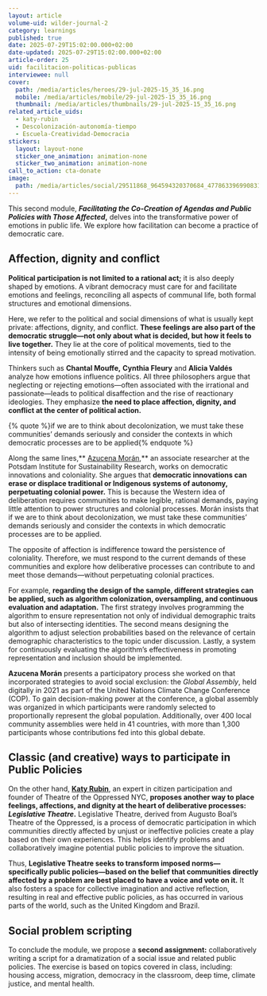 ```yaml
---
layout: article
volume-uid: wilder-journal-2
category: learnings
published: true
date: 2025-07-29T15:02:00.000+02:00
date-updated: 2025-07-29T15:02:00.000+02:00
article-order: 25
uid: facilitacion-politicas-publicas
interviewee: null
cover:
  path: /media/articles/heroes/29-jul-2025-15_35_16.png
  mobile: /media/articles/mobile/29-jul-2025-15_35_16.png
  thumbnail: /media/articles/thumbnails/29-jul-2025-15_35_16.png
related_article_uids:
  - katy-rubin
  - Descolonización-autonomía-tiempo
  - Escuela-Creatividad-Democracia
stickers:
  layout: layout-none
  sticker_one_animation: animation-none
  sticker_two_animation: animation-none
call_to_action: cta-donate
image:
  path: /media/articles/social/29511868_964594320370684_4778633969908318208_n-420x280_c.jpg
---
```

This second module, ***Facilitating the Co-Creation of Agendas and Public Policies with Those Affected*,** delves into the transformative power of emotions in public life. We explore how facilitation can become a practice of democratic care.

## **Affection, dignity and conflict**

**Political participation is not limited to a rational act;** it is also deeply shaped by emotions. A vibrant democracy must care for and facilitate emotions and feelings, reconciling all aspects of communal life, both formal structures and emotional dimensions.

Here, we refer to the political and social dimensions of what is usually kept private: affections, dignity, and conflict. **These feelings are also part of the democratic struggle—not only about what is decided, but how it feels to live together.** They lie at the core of political movements, tied to the intensity of being emotionally stirred and the capacity to spread motivation.

Thinkers such as **Chantal Mouffe,** **Cynthia Fleury** and **Alicia Valdés** analyze how emotions influence politics. All three philosophers argue that neglecting or rejecting emotions—often associated with the irrational and passionate—leads to political disaffection and the rise of reactionary ideologies. They emphasize **the need to place affection, dignity, and conflict at the center of political action.**

{% quote %}if we are to think about decolonization, we must take these communities’ demands seriously and consider the contexts in which democratic processes are to be applied{% endquote %}

Along the same lines,** [Azucena Morán](https://journal.platoniq.net/es/wilder-journal-2/interviews/Descolonizaci%C3%B3n-autonom%C3%ADa-tiempo/),** an associate researcher at the Potsdam Institute for Sustainability Research, works on democratic innovations and coloniality. She argues that **democratic innovations can erase or displace traditional or Indigenous systems of autonomy, perpetuating colonial power.** This is because the Western idea of deliberation requires communities to make legible, rational demands, paying little attention to power structures and colonial processes. Morán insists that if we are to think about decolonization, we must take these communities’ demands seriously and consider the contexts in which democratic processes are to be applied.

The opposite of affection is indifference toward the persistence of coloniality. Therefore, we must respond to the current demands of these communities and explore how deliberative processes can contribute to and meet those demands—without perpetuating colonial practices.

For example, **regarding the design of the sample, different strategies can be applied, such as algorithm colonization, oversampling, and continuous evaluation and adaptation.** The first strategy involves programming the algorithm to ensure representation not only of individual demographic traits but also of intersecting identities. The second means designing the algorithm to adjust selection probabilities based on the relevance of certain demographic characteristics to the topic under discussion. Lastly, a system for continuously evaluating the algorithm’s effectiveness in promoting representation and inclusion should be implemented.

**Azucena Morán** presents a participatory process she worked on that incorporated strategies to avoid social exclusion: the *Global Assembly*, held digitally in 2021 as part of the United Nations Climate Change Conference (COP). To gain decision-making power at the conference, a global assembly was organized in which participants were randomly selected to proportionally represent the global population. Additionally, over 400 local community assemblies were held in 41 countries, with more than 1,300 participants whose contributions fed into this global debate.

## **Classic (and creative) ways to participate in Public Policies**

On the other hand, **[Katy Rubin](https://journal.platoniq.net/es/wilder-journal-2/interviews/katy-rubin/)**, an expert in citizen participation and founder of Theatre of the Oppressed NYC, **proposes another way to place feelings, affections, and dignity at the heart of deliberative processes: *Legislative Theatre*.** Legislative Theatre, derived from Augusto Boal’s Theatre of the Oppressed, is a process of democratic participation in which communities directly affected by unjust or ineffective policies create a play based on their own experiences. This helps identify problems and collaboratively imagine potential public policies to improve the situation.

Thus, **Legislative Theatre seeks to transform imposed norms—specifically public policies—based on the belief that communities directly affected by a problem are best placed to have a voice and vote on it.** It also fosters a space for collective imagination and active reflection, resulting in real and effective public policies, as has occurred in various parts of the world, such as the United Kingdom and Brazil.

## **Social problem scripting**

To conclude the module, we propose a **second assignment:** collaboratively writing a script for a dramatization of a social issue and related public policies. The exercise is based on topics covered in class, including: housing access, migration, democracy in the classroom, deep time, climate justice, and mental health.
